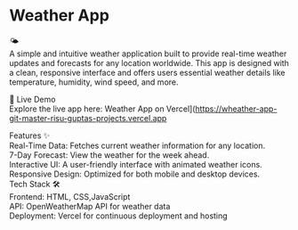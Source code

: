 <h1>Weather App </h1>🌤️<br>
A simple and intuitive weather application built to provide real-time weather updates and forecasts for any location worldwide. This app is designed with a clean, responsive interface and offers users essential weather details like temperature, humidity, wind speed, and more.

🔗 Live Demo<br>
Explore the live app here: Weather App on Vercel](https://wheather-app-git-master-risu-guptas-projects.vercel.app

Features ✨<br>
Real-Time Data: Fetches current weather information for any location.<br>
7-Day Forecast: View the weather for the week ahead.<br>
Interactive UI: A user-friendly interface with animated weather icons.<br>
Responsive Design: Optimized for both mobile and desktop devices.<br>
Tech Stack 🛠️<br>
Frontend: HTML, CSS,JavaScript<br>
API: OpenWeatherMap API for weather data <br>
Deployment: Vercel for continuous deployment and hosting
